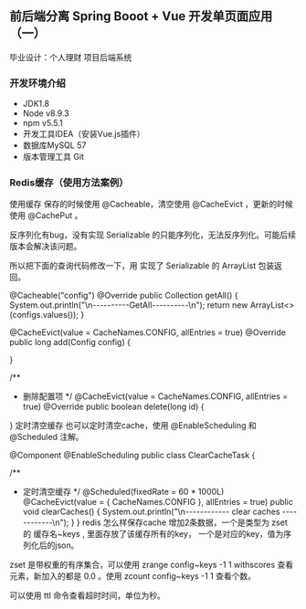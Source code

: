## 前后端分离 Spring Booot + Vue 开发单页面应用（一）

毕业设计：个人理财
项目后端系统

### 开发环境介绍
* JDK1.8
* Node v8.9.3
* npm v5.5.1
* 开发工具IDEA（安装Vue.js插件）
* 数据库MySQL 57
* 版本管理工具 Git

### Redis缓存（使用方法案例）
使用缓存
保存的时候使用 @Cacheable，清空使用 @CacheEvict ，更新的时候使用 @CachePut 。

反序列化有bug，没有实现 Serializable 的只能序列化，无法反序列化。可能后续版本会解决该问题。

所以把下面的查询代码修改一下，用 实现了 Serializable 的 ArrayList 包装返回。

@Cacheable("config")
@Override
public Collection<Config> getAll() {
  System.out.println("\n----------GetAll----------\n");
  return new ArrayList<>(configs.values());
}

@CacheEvict(value = CacheNames.CONFIG, allEntries = true)
@Override
public long add(Config config) {

}

/**
 * 删除配置项
 */
@CacheEvict(value = CacheNames.CONFIG, allEntries = true)
@Override
public boolean delete(long id) {
  
}
定时清空缓存
也可以定时清空cache，使用 @EnableScheduling 和 @Scheduled 注解。

@Component
@EnableScheduling
public class ClearCacheTask {

  /**
   * 定时清空缓存
   */
  @Scheduled(fixedRate = 60 * 1000L)
  @CacheEvict(value = { CacheNames.CONFIG }, allEntries = true)
  public void clearCaches() {
    System.out.println("\n------------ clear caches ------------\n");
  }
}
redis 怎么样保存cache
增加2条数据，一个是类型为 zset 的 缓存名~keys , 里面存放了该缓存所有的key， 一个是对应的key，值为序列化后的json。

zset 是带权重的有序集合，可以使用 zrange config~keys -1 1 withscores 查看元素，新加入的都是 0.0 。使用 zcount config~keys -1 1 查看个数。

可以使用 ttl 命令查看超时时间，单位为秒。

